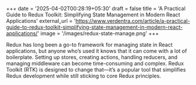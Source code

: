 +++
date = '2025-04-02T00:28:19+05:30'
draft = false
title = 'A Practical Guide to Redux Toolkit: Simplifying State Management in Modern React Applications'
external_url = 'https://www.verdentra.com/article/a-practical-guide-to-redux-toolkit-simplifying-state-management-in-modern-react-applications/'
image = '/images/redux-state-manage.png'
+++


Redux has long been a go-to framework for managing state in React applications, but anyone who’s used it knows that it can come with a lot of boilerplate. Setting up stores, creating actions, handling reducers, and managing middleware can become time-consuming and complex. Redux Toolkit (RTK) is designed to change that—it’s a popular tool that simplifies Redux development while still sticking to core Redux principles.
